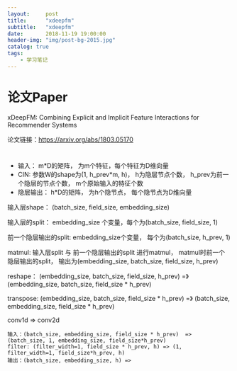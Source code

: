 ```yaml
---
layout:     post
title:      "xdeepfm"
subtitle:   "xdeepfm"
date:       2018-11-19 19:00:00
header-img: "img/post-bg-2015.jpg"
catalog: true
tags:
    - 学习笔记
---
```



# 论文Paper
xDeepFM: Combining Explicit and Implicit Feature Interactions for Recommender Systems

论文链接：https://arxiv.org/abs/1803.05170

# 
- 输入： m*D的矩阵， 为m个特征，每个特征为D维向量
- CIN:  参数W的shape为(1, h_prev*m, h)， h为隐层节点个数， h_prev为前一个隐层的节点个数， m个原始输入的特征个数
- 隐层输出： h*D的矩阵， 为h个隐节点， 每个隐节点为D维向量



输入层shape： (batch_size, field_size, embedding_size)

输入层的split： embedding_size 个变量，每个为(batch_size, field_size, 1)

前一个隐层输出的split: embedding_size个变量， 每个为(batch_size, h_prev, 1)

matmul: 输入层split 与 前一个隐层输出的split 进行matmul， matmul时前一个隐层输出的split， 输出为(embedding_size, batch_size, field_size, h_prev)

reshape： (embedding_size, batch_size, field_size, h_prev) =》 (embedding_size, batch_size, field_size * h_prev)

transpose: (embedding_size, batch_size, field_size * h_prev) =》 (batch_size, embedding_size, field_size * h_prev)

conv1d => conv2d

    输入：(batch_size, embedding_size, field_size * h_prev)  => (batch_size, 1, embedding_size, field_size*h_prev)
    filter: (filter_width=1, field_size * h_prev, h) => (1, filter_width=1, field_size*h_prev, h)
    输出：(batch_size, embedding_size, h) => 





